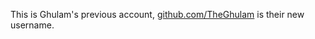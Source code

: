 This is Ghulam's previous account, [github.com/TheGhulam](https://github.com/theghulam) is their new username.

<!---
ghulamio/ghulamio is a ✨ special ✨ repository because its `README.md` (this file) appears on your GitHub profile.
You can click the Preview link to take a look at your changes.
--->
